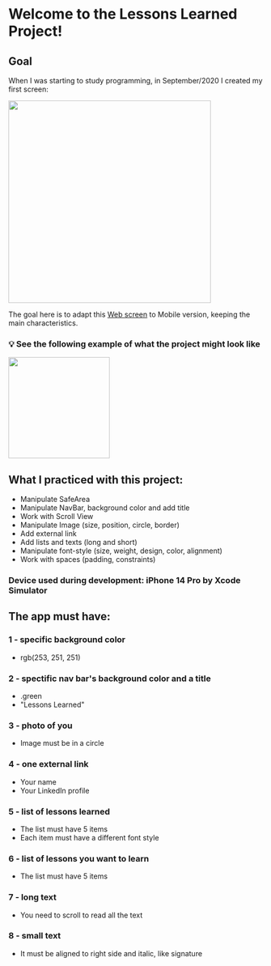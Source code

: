 # Welcome to the Lessons Learned Project!

## Goal
When I was starting to study programming, in September/2020 I created my first screen:

<img src="./webversion.gif" width="400">

The goal here is to adapt this [Web screen](https://carreiras.magazineluiza.com.br/vagas/308322-ux-designer-jr?utm_campaign=newsletter_-_abr_2023&utm_medium=email&utm_source=RD%20Station) to Mobile version, keeping the main characteristics.

### 💡 See the following example of what the project might look like  

<img src="./simulation.gif" width="200">

## What I practiced with this project:

- Manipulate SafeArea
- Manipulate NavBar, background color and add title
- Work with Scroll View
- Manipulate Image (size, position, circle, border)
- Add external link
- Add lists and texts (long and short)
- Manipulate font-style (size, weight, design, color, alignment)
- Work with spaces (padding, constraints)

### Device used during development: iPhone 14 Pro by Xcode Simulator

## The app must have:

### 1 - specific background color

- rgb(253, 251, 251)

### 2 - spectific nav bar's background color and a title

- .green
- "Lessons Learned"

### 3 - photo of you

- Image must be in a circle

### 4 - one external link

- Your name
- Your LinkedIn profile

### 5 - list of lessons learned

- The list must have 5 items
- Each item must have a different font style

### 6 - list of lessons you want to learn

- The list must have 5 items

### 7 - long text

- You need to scroll to read all the text

### 8 - small text

- It must be aligned to right side and italic, like signature
